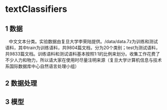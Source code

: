 # textClassifiers
## 1 数据
    中文文本分类。实验数据由复旦大学李荣陆提供。/data/data.7z为训练和测试语料，其中train为训练语料，共9804篇文档，分为20个类别；test为测试语料，共9833篇文档。训练语料和测试语料基本按照1:1的比例来划分。收集工作花费了不少人力和物力，所以请大家在使用时尽量注明来源（复旦大学计算机信息与技术系国际数据库中心自然语言处理小组）
## 2 数据处理

## 3 模型
